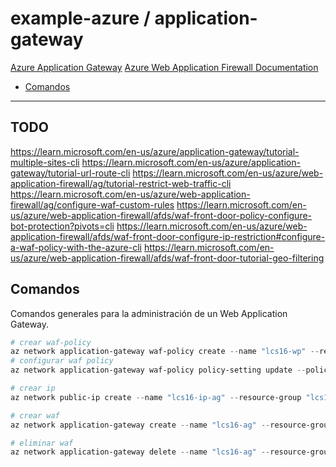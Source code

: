 # example-azure / application-gateway

[Azure Application Gateway](https://learn.microsoft.com/en-us/azure/application-gateway)
[Azure Web Application Firewall Documentation](https://learn.microsoft.com/en-us/azure/web-application-firewall)

- [Comandos](#comandos)

---

## TODO

https://learn.microsoft.com/en-us/azure/application-gateway/tutorial-multiple-sites-cli
https://learn.microsoft.com/en-us/azure/application-gateway/tutorial-url-route-cli
https://learn.microsoft.com/en-us/azure/web-application-firewall/ag/tutorial-restrict-web-traffic-cli
https://learn.microsoft.com/en-us/azure/web-application-firewall/ag/configure-waf-custom-rules
https://learn.microsoft.com/en-us/azure/web-application-firewall/afds/waf-front-door-policy-configure-bot-protection?pivots=cli
https://learn.microsoft.com/en-us/azure/web-application-firewall/afds/waf-front-door-configure-ip-restriction#configure-a-waf-policy-with-the-azure-cli
https://learn.microsoft.com/en-us/azure/web-application-firewall/afds/waf-front-door-tutorial-geo-filtering

## Comandos

Comandos generales para la administración de un Web Application Gateway.

```powershell
# crear waf-policy
az network application-gateway waf-policy create --name "lcs16-wp" --resource-group "lcs16-rg" --location "eastus2" --type "OWASP" --version "3.2"
# configurar waf policy
az network application-gateway waf-policy policy-setting update --policy-name "lcs16-wp" --resource-group "lcs16-rg" --state "Enabled" --mode "Prevention" --request-body-check true
```

```powershell
# crear ip
az network public-ip create --name "lcs16-ip-ag" --resource-group "lcs16-rg" --location "eastus2" --version "IPv4" --sku "Standard" --allocation-method "Static" --zone 1 2 3 --tier "Regional" --dns-name "lcs16-ag"

# crear waf
az network application-gateway create --name "lcs16-ag" --resource-group "lcs16-rg" --location "eastus2" --sku "WAF_v2" --waf-policy "lcs16-wp" --capacity 1 --http2 "Enabled" --vnet-name "lcs16-vn" --subnet "WafSubnet" --public-ip-address "lcs16-ip-ag" --servers lcs16-as-net-1.azurewebsites.net lcs16-as-net-2.azurewebsites.net --priority 1000 --http-settings-port 80 --http-settings-protocol "Http"

# eliminar waf
az network application-gateway delete --name "lcs16-ag" --resource-group "lcs16-rg"
```
